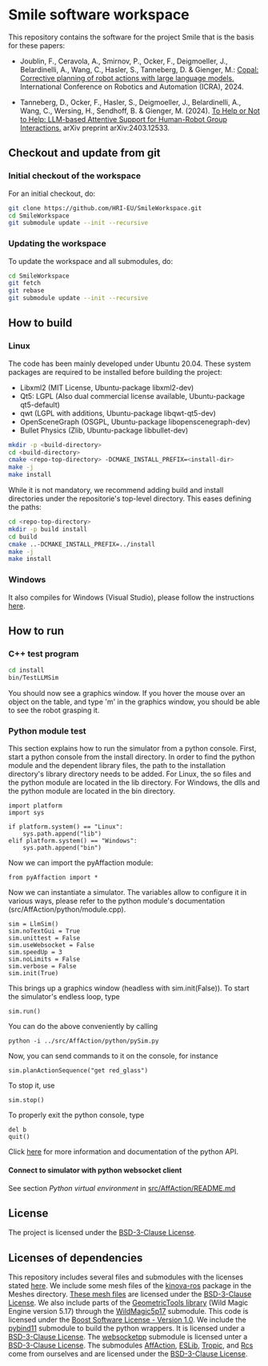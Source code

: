 # Smile software workspace

This repository contains the software for the project Smile that is the basis for these papers:

* Joublin, F., Ceravola, A., Smirnov, P., Ocker, F., Deigmoeller, J., Belardinelli, A., Wang, C., Hasler, S., Tanneberg, D. & Gienger, M.: [Copal: Corrective planning of robot actions with large language models.](https://hri-eu.github.io/Loom) International Conference on Robotics and Automation (ICRA), 2024.

* Tanneberg, D., Ocker, F., Hasler, S., Deigmoeller, J., Belardinelli, A., Wang, C., Wersing, H., Sendhoff, B. & Gienger, M. (2024). [To Help or Not to Help: LLM-based Attentive Support for Human-Robot Group Interactions.](https://hri-eu.github.io/AttentiveSupport) arXiv preprint arXiv:2403.12533.





## Checkout and update from git

### Initial checkout of the workspace
For an initial checkout, do:
```bash
git clone https://github.com/HRI-EU/SmileWorkspace.git
cd SmileWorkspace
git submodule update --init --recursive
```

### Updating the workspace
To update the workspace and all submodules, do:
```bash
cd SmileWorkspace
git fetch
git rebase
git submodule update --init --recursive
```





## How to build

### Linux

The code has been mainly developed under Ubuntu 20.04. These system packages are required to be installed before building the project:

 - Libxml2 (MIT License, Ubuntu-package libxml2-dev)
 - Qt5: LGPL (Also dual commercial license available, Ubuntu-package qt5-default)
 - qwt (LGPL with additions, Ubuntu-package libqwt-qt5-dev)
 - OpenSceneGraph (OSGPL, Ubuntu-package libopenscenegraph-dev)
 - Bullet Physics (Zlib, Ubuntu-package libbullet-dev)

```bash
mkdir -p <build-directory>
cd <build-directory>
cmake <repo-top-directory> -DCMAKE_INSTALL_PREFIX=<install-dir>
make -j
make install
```

While it is not mandatory, we recommend adding build and install directories under the repositorie's top-level directory. This eases defining the paths:

```bash
cd <repo-top-directory> 
mkdir -p build install
cd build
cmake ..-DCMAKE_INSTALL_PREFIX=../install
make -j
make install
```

### Windows

It also compiles for Windows (Visual Studio), please follow the instructions [here](https://github.com/HRI-EU/Rcs/tree/develop).





## How to run

### C++ test program

```bash
cd install
bin/TestLLMSim 
```
You should now see a graphics window. If you hover the mouse over an object on the table, and type 'm' in the graphics window, you should be able to see the robot grasping it.

### Python module test

This section explains how to run the simulator from a python console. First, start a python console from the install directory. In order to find the python module and the dependent library files, the path to the installation directory's library directory needs to be added. For Linux, the so files and the python module are located in the lib directory. For Windows, the dlls and the python module are located in the bin directory. 

```
import platform
import sys

if platform.system() == "Linux":
    sys.path.append("lib")
elif platform.system() == "Windows":
    sys.path.append("bin")
```

Now we can import the pyAffaction module:

```
from pyAffaction import *
```

Now we can instantiate a simulator. The variables allow to configure it in various ways, please refer to the python module's documentation (src/AffAction/python/module.cpp).

```
sim = LlmSim()
sim.noTextGui = True
sim.unittest = False
sim.useWebsocket = False
sim.speedUp = 3
sim.noLimits = False
sim.verbose = False
sim.init(True)
```

This brings up a graphics window (headless with sim.init(False)). To start the simulator's endless loop, type

```
sim.run()
```

You can do the above conveniently by calling

```
python -i ../src/AffAction/python/pySim.py 
```

Now, you can send commands to it on the console, for instance

```
sim.planActionSequence("get red_glass")
```

To stop it, use

```
sim.stop()
```

To properly exit the python console, type

```
del b
quit()
```

Click [here](src/AffAction/python/README.md) for more information and documentation of the python API.

#### Connect to simulator with python websocket client

See section *Python virtual environment* in [src/AffAction/README.md](src/AffAction/python/README.md)





## License

The project is licensed under the [BSD-3-Clause License](LICENSE.md).



## Licenses of dependencies

This repository includes several files and submodules with the licenses stated [here](ThirdPartyLicenses.md). We include some mesh files of the [kinova-ros](https://github.com/Kinovarobotics/kinova-ros) package in the Meshes directory. [These mesh files](https://github.com/Kinovarobotics/kinova-ros/tree/noetic-devel/kinova_description/meshes) are licensed under the [BSD-3-Clause License](https://github.com/Kinovarobotics/kinova-ros?tab=BSD-3-Clause-1-ov-file#readme). We also include parts of the [GeometricTools library](https://www.geometrictools.com/) (Wild Magic Engine version 5.17) through the [WildMagic5p17](https://github.com/HRI-EU/WildMagic5p17) submodule. This code is licensed under the [Boost Software License - Version 1.0](https://www.boost.org/LICENSE_1_0.txt). We include the [pybind11](https://github.com/pybind/pybind11) submodule to build the python wrappers. It is licensed under a [BSD-3-Clause License](https://github.com/pybind/pybind11/blob/master/LICENSE). The [websocketpp](https://github.com/zaphoyd/websocketpp) submodule is licensed unter a [BSD-3-Clause License](https://github.com/zaphoyd/websocketpp?tab=License-1-ov-file#readme). The submodules [AffAction](https://github.com/HRI-EU/AffAction), [ESLib](https://github.com/HRI-EU/ESLib), [Tropic](https://github.com/HRI-EU/Tropic), and [Rcs](https://github.com/HRI-EU/Rcs) come from ourselves and are licensed under the [BSD-3-Clause License](https://opensource.org/license/bsd-3-clause).

